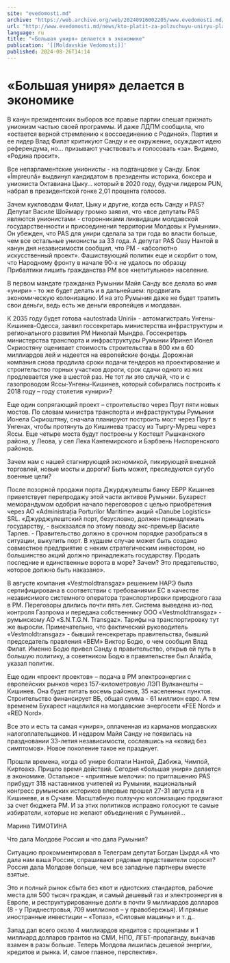 ```yaml
---
site: "evedomosti.md"
archive: "https://web.archive.org/web/20240916002205/www.evedomosti.md/news/kto-platit-za-polzuchuyu-uniryu-platite-vy"
url: "http://www.evedomosti.md/news/kto-platit-za-polzuchuyu-uniryu-platite-vy"
language: ru
title: "«Большая униря» делается в экономике"
publication: '[[Moldavskie Vedomosti]]'
published: 2024-08-26T14:14
---
```


# «Большая униря» делается в экономике

В канун президентских выборов все правые партии спешат признать унионизм частью своей программы. И даже ЛДПМ сообщила, что «остается верной стремлению к воссоединению с Родиной». Партия и ее лидер Влад Филат критикуют Санду и ее окружение, осуждают идею референдума, но… призывают участвовать и голосовать «за». Видимо, «Родина просит».

Все непарламентские унионисты - на подтанцовке у Санду. Блок «Împreună» выдвинул кандидатом в президенты историка, боксера и униониста Октавиана Цыку… который в 2020 году, будучи лидером PUN, набрал в президентской гонке 2,01 процента голосов.

Зачем кукловодам Филат, Цыку и другие, когда есть Санду и PAS? Депутат Василе Шоймару громко заявил, что «все депутаты PAS являются унионистами - сторонниками ликвидации молдавской государственности и присоединения территории Молдовы к Румынии». Он убежден, что PAS для унири сделала за три года во власти больше, чем все остальные унионисты за 33 года. А депутат PAS Оазу Нантой в канун дня независимости сообщил, что РМ - «абсолютно искусственный проект». Фашиствующий политик еще и скорбит о том, что Народному фронту в начале 90-х не удалось по образцу Прибалтики лишить гражданства РМ все «нетитульное» население.

В первом мандате гражданка Румынии Майя Санду все делала во имя «унири» - то же будет делать и в дальнейшем: продвигать экономическую колонизацию. И на это Румыния даже не будет тратить свои деньги, ведь есть же деньги европейцев и молдаван.

К 2035 году будет готова «аutostrada Unirii» - автомагистраль Унгены-Кишинев-Одесса, заявил госсекретарь министерства инфраструктуры и регионального развития РМ Николай Мындра. Госсекретарь министерства транспорта и инфраструктуры Румынии Иринел Ионел Скриостяну оценивает стоимость строительства в 800 км в 60 миллиардов лей и надеется на европейские фонды. Дорожная компания снова продлила сроки подачи тендеров на проектирование и строительство горных участков дороги, срок сдачи одного из них продлевается уже в шестой раз. Не тот ли это случай, что и с газопроводом Яссы-Унгены-Кишинев, который собирались построить к 2018 году – году столетия «унири»?

Еще один сопрягающий проект – строительство через Прут пяти новых мостов. По словам министра транспорта и инфраструктуры Румынии Ионела Скриоштяну, сначала планируют построить мост через Прут в Унгенах, чтобы протянуть до Кишинева трассу из Тыргу-Муреш через Яссы. Еще четыре моста будут построены у Костешт Рышканского района, у Леова, у сел Лека Кантемирского и Бэрбэень Ниспоренского районов.

Зачем нам с нашей стагнирующей экономикой, пикирующей внешней торговлей, новые мосты и дороги? Быть может, преследуются сугубо военные цели?

После позорной продажи порта Джурджулешты банку ЕБРР Кишинев приветствует перепродажу этой части активов Румынии. Бухарест меморандумом одобрил начало переговоров с целью приобретения через АО «Administrația Porturilor Maritime» акций «Danube Logistics» SRL. «Джурджулештский порт, безусловно, должен принадлежать государству, - высказался по этому поводу экс-премьер Василе Тарлев. - Правительство должно в срочном порядке разобраться в ситуации, выкупить порт. В худшем случае может быть создано совместное предприятие с неким стратегическим инвестором, но большинство акций должно принадлежать государству. Продать последние и единственные ворота в море? Зачем? Это предательство, которое должно быть наказано».

В августе компания «Vestmoldtransgaz» решением НАРЭ была сертифицирована в соответствии с требованиями ЕС в качестве независимого системного оператора транспортировки природного газа в РМ. Переговоры длились почти пять лет. Система выведена из-под контроля Газпрома и передана собственнику ООО «Vestmoldtransgaz» - румынскому АО «S.N.T.G.N. Transgaz». Тарифы на транспортировку тут же выросли. Примечательно, что фактический руководитель «Vestmoldtransgaz» - бывший генсекретарь правительства, бывший председатель правления «BЕМ» Виктор Бодю, о чем сообщил Влад Филат. Именно Бодю привел Санду в правительство, открыв ей путь в большую политику, а советником Бодю в правительстве был Алайба, указал политик.

Еще один «проект проектов» – подача в РМ электроэнергии с европейских рынков через 157-километровую ЛЭП Вулканешты – Кишинев. Она будет питать восемь районов, 35 населенных пунктов. Строительство финансирует ВБ, общая сумма - 61 миллион евро. А тем временем Бухарест нацелился на молдавские энергосети «FEE Nord» и «RED Nord».

Все это и есть та самая «униря», оплаченная из карманов молдавских налогоплательщиков. И недаром Майя Санду не появилась на праздновании 33-летия независимости, сославшись на «ковид без симптомов». Новое поколение такое не празднует.

Прошли времена, когда об унире болтали Нантой, Дабижа, Чимпой, Киртоакэ. Пришло время действий. Сегодня «большая униря» делается в экономике. Остальное - «приятные мелочи»: по приглашению PAS прибудут 318 наставников учителей из Румынии, национальный конгресс румынских историков впервые прошел 27-31 августа и в Кишиневе, и в Сучаве. Масштабную ползучую колонизацию продвигают за счет бюджета РМ. И за этих политиков исправно голосуют те самые избиратели, которые не желают объединения с Румынией...

Марина ТИМОТИНА

Что дала Молдове Россия и что дала Румыния?

Ситуацию прокомментировал в Телеграм депутат Богдан Цырдя.«А что дала нам ваша Россия, спрашивают рядовые представители соросят? Россия дала Молдове больше, чем все западные партнеры вместе взятые.

Это и полный рынок сбыта без квот и идиотских стандартов, рабочие места для 500 тысяч граждан, и самый дешевый газ и электроэнергия в Европе, и реструктурированные долги в почти 9 миллиардов долларов (8 - у Приднестровья, 709 миллионов – у правобережья). И прямые иностранные инвестиции – «Топаз», «Силовые машины» и т. д..

Запад дал всего около 4 миллиардов кредитов с процентами и 1 миллиард долларов грантов на СМИ, НПО, ЛГБТ-пропаганду, выкачав взамен в разы больше. Теперь Молдова лишилась дешевой энергии, кредитов и рынка. И, самое главное, перспектив».